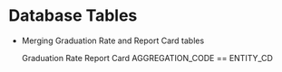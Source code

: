 # Database Tables


* Merging Graduation Rate and Report Card tables
	
	Graduation Rate		Report Card
	AGGREGATION_CODE   ==	ENTITY_CD




